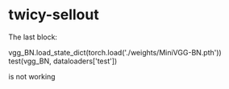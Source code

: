 # twicy-sellout
The last block:

vgg_BN.load_state_dict(torch.load('./weights/MiniVGG-BN.pth'))
test(vgg_BN, dataloaders['test'])

is not working